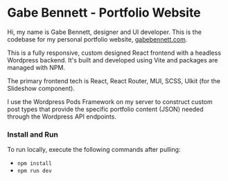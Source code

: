 # Gabe Bennett - Portfolio Website

Hi, my name is Gabe Bennett, designer and UI developer. 
This is the codebase for my personal portfolio website, 
[gabebennett.com](https://gabebennett.com).

This is a fully responsive, custom designed React frontend with a headless 
Wordpress backend. It's built and developed using Vite and packages are 
managed with NPM.

The primary frontend tech is React, React Router, MUI, SCSS, 
UIkit (for the Slideshow component).

I use the Wordpress Pods Framework on my server to construct custom post 
types that provide the specific portfolio content 
(JSON) needed through the Wordpress API endpoints.

### Install and Run

To run locally, execute the following commands after pulling:

- `npm install`
- `npm run dev`
